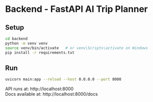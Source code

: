 # Backend - FastAPI AI Trip Planner

## Setup
```bash
cd backend
python -m venv venv
source venv/bin/activate   # or venv\Scripts\activate on Windows
pip install -r requirements.txt
```

## Run
```bash
uvicorn main:app --reload --host 0.0.0.0 --port 8000
```

API runs at: http://localhost:8000  
Docs available at: http://localhost:8000/docs
